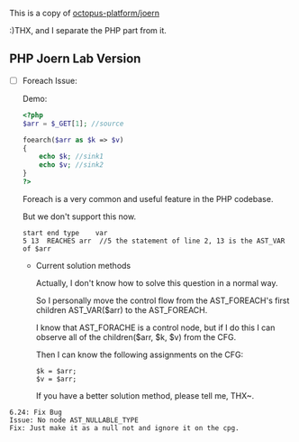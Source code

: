 This is a copy of [octopus-platform/joern](https://github.com/octopus-platform/joern)

:)THX, and I separate the PHP part from it.



## PHP Joern Lab Version

- [ ] Foreach Issue:

  Demo:

  ```php
  <?php
  $arr = $_GET[1]; //source
  
  foearch($arr as $k => $v)
  {
      echo $k; //sink1
  	  echo $v; //sink2
  }
  ?>
  ```

  Foreach is a very common and useful feature in the PHP codebase. 

  But we don't support this now.

  

  ```
  start	end	type	var
  5	13	REACHES	arr  //5 the statement of line 2, 13 is the AST_VAR of $arr
  ```

  - Current solution methods

    Actually, I don't know how to solve this question in a normal way.

    So I personally move the control flow from the AST_FOREACH's first children AST_VAR(\$arr) to the AST_FOREACH.

    I know that AST_FORACHE is a control node, but if I do this I can observe all of the children(\$arr, \$k, \$v) from the CFG.

    Then I can  know the following assignments on the CFG:

    ```
    $k = $arr;
    $v = $arr;
    ```

    If you have a better solution method, please tell me, THX~.


```
6.24: Fix Bug
Issue: No node AST_NULLABLE_TYPE
Fix: Just make it as a null not and ignore it on the cpg.
```
    
